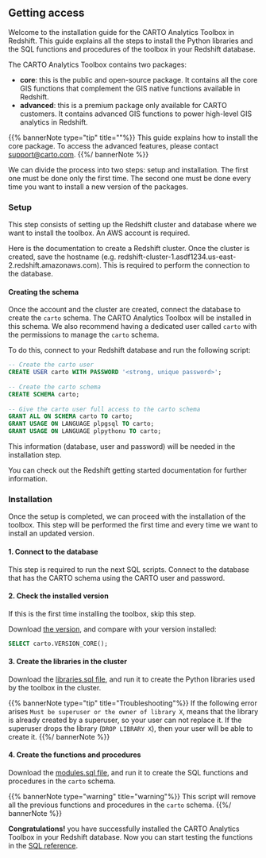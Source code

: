 ## Getting access

Welcome to the installation guide for the CARTO Analytics Toolbox in Redshift. This guide explains all the steps to install the Python libraries and the SQL functions and procedures of the toolbox in your Redshift database.

The CARTO Analytics Toolbox contains two packages:

- **core**: this is the public and open-source package. It contains all the core GIS functions that complement the GIS native functions available in Redshift.
- **advanced**: this is a premium package only available for CARTO customers. It contains advanced GIS functions to power high-level GIS analytics in Redshift.

{{% bannerNote type="tip" title=""%}}
This guide explains how to install the core package. To access the advanced features, please contact support@carto.com.
{{%/ bannerNote %}}

We can divide the process into two steps: setup and installation. The first one must be done only the first time. The second one must be done every time you want to install a new version of the packages.

### Setup

This step consists of setting up the Redshift cluster and database where we want to install the toolbox. An AWS account is required.

Here is the documentation to create a Redshift cluster. Once the cluster is created, save the hostname (e.g. redshift-cluster-1.asdf1234.us-east-2.redshift.amazonaws.com). This is required to perform the connection to the database.

#### Creating the schema

Once the account and the cluster are created, connect the database to create the `carto` schema. The CARTO Analytics Toolbox will be installed in this schema. We also recommend having a dedicated user called `carto` with the permissions to manage the `carto` schema.

To do this, connect to your Redshift database and run the following script:

```sql
-- Create the carto user
CREATE USER carto WITH PASSWORD '<strong, unique password>';
 
-- Create the carto schema
CREATE SCHEMA carto;
 
-- Give the carto user full access to the carto schema
GRANT ALL ON SCHEMA carto TO carto;
GRANT USAGE ON LANGUAGE plpgsql TO carto;
GRANT USAGE ON LANGUAGE plpythonu TO carto;
```

This information (database, user and password) will be needed in the installation step.

You can check out the Redshift getting started documentation for further information.

### Installation

Once the setup is completed, we can proceed with the installation of the toolbox. This step will be performed the first time and every time we want to install an updated version.

#### 1. Connect to the database

This step is required to run the next SQL scripts. Connect to the database that has the CARTO schema using the CARTO user and password.

#### 2. Check the installed version

If this is the first time installing the toolbox, skip this step.

Download [the version](https://storage.googleapis.com/carto-analytics-toolbox-core/redshift/latest/version), and compare with your version installed:

```sql
SELECT carto.VERSION_CORE();
```

#### 3. Create the libraries in the cluster

Download the [libraries.sql file](https://storage.googleapis.com/carto-analytics-toolbox-core/redshift/latest/sql/libraries.sql), and run it to create the Python libraries used by the toolbox in the cluster.

{{% bannerNote type="tip" title="Troubleshooting"%}}
If the following error arises `Must be superuser or the owner of library X`, means that the library is already created by a superuser, so your user can not replace it. If the superuser drops the library (`DROP LIBRARY X`), then your user will be able to create it.
{{%/ bannerNote %}}

#### 4. Create the functions and procedures

Download the [modules.sql file](https://storage.googleapis.com/carto-analytics-toolbox-core/redshift/latest/sql/modules.sql), and run it to create the SQL functions and procedures in the `carto` schema.

{{% bannerNote type="warning" title="warning"%}}
This script will remove all the previous functions and procedures in the `carto` schema.
{{%/ bannerNote %}}


**Congratulations!** you have successfully installed the CARTO Analytics Toolbox in your Redshift database. Now you can start testing the functions in the [SQL reference](../../sql-reference/).
